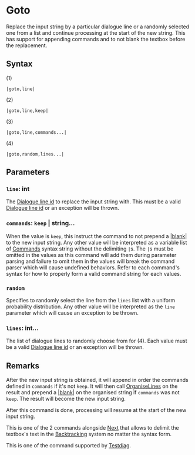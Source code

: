 # Goto

Replace the input string by a particular dialogue line or a randomly selected one from a list and continue processing at the start of the new string. This has support for appending commands and to not blank the textbox before the replacement.

## Syntax

(1)

````
|goto,line|
````

(2)

````
|goto,line,keep|
````

(3)

````
|goto,line,commands...|
````

(4)

````
|goto,random,lines...|
````

## Parameters

### `line`: int

The [Dialogue line id](../Dialogue%20line%20id.md) to replace the input string with. This must be a valid [Dialogue line id](../Dialogue%20line%20id.md) or an exception will be thrown.

### `commands`: `keep` | string...

When the value is `keep`, this instruct the command to not prepend a |[blank](Blank.md)\| to the new input string. Any other value will be interpreted as a variable list of [Commands](../Commands.md) syntax string without the delimiting `|`s. The `|`s must be omitted in the values as this command will add them during parameter parsing and failure to omit them in the values will break the command parser which will cause undefined behaviors. Refer to each command's syntax for how to properly form a valid command string for each values.

### `random`

Specifies to randomly select the line from the `lines` list with a uniform probability distribution. Any other value will be interpreted as the `line` parameter which will cause an exception to be thrown.

### `lines`: int...

The list of dialogue lines to randomly choose from for (4). Each value must be a valid [Dialogue line id](../Dialogue%20line%20id.md) or an exception will be thrown.

## Remarks

After the new input string is obtained, it will append in order the commands defined in `commands` if it's not `keep`. It will then call [OrganiseLines](../../Related%20Systems/Automatic%20Line%20Breaks/OrganiseLines.md) on the result and prepend a |[blank](Blank.md)\| on the organised string if `commands` was not `keep`. The result will become the new input string.

After this command is done, processing will resume at the start of the new input string.

This is one of the 2 commands alongside [Next](Next.md) that allows to delimit the textbox's text in the [Backtracking](../../Related%20Systems/Backtracking.md) system no matter the syntax form.

This is one of the command supported by [Testdiag](Testdiag.md).
